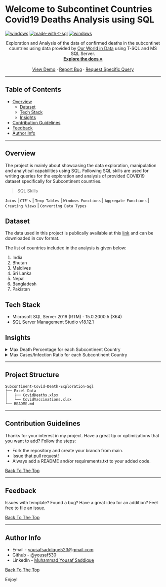 <div id="top"></div>

# Welcome to Subcontinet Countries Covid19 Deaths Analysis using SQL


[![windows](https://img.shields.io/badge/os-windows-blue?style=flat-square)](#) [![made-with-t-sql](https://img.shields.io/badge/Made%20with-T--SQL-red?style=flat-square)](#) [![windows](https://img.shields.io/badge/-Microsoft%20SQL%20Server-orange?style=flat-square&logo=microsoft%20sql%20server&logoColor=white)](#)



<div align="center">  

  <p align="center">
    Exploration and Analysis of the data of confirmed deaths in the subcontinet countries using data provided by  <a href="https://ourworldindata.org/">Our World in Data</a> using T-SQL and MS SQL Server.
    <br />
    <a href="https://docs.microsoft.com/en-us/sql/t-sql/language-reference?view=sql-server-ver16"><strong>Explore the docs »</strong></a>
    <br />
    <br />
    <a href="#">View Demo</a>
    ·
    <a href="https://github.com/yousaf530/Subcontinent-Covid-Death-Exploration-Sql/issues">Report Bug</a>
    ·
    <a href="https://github.com/yousaf530">Request Specific Query</a>
  </p>
</div>

---

## Table of Contents

  - [Overview](#overview)
    - [Dataset](#dataset)
    - [Tech Stack](#tech-stack)
    - [Insights](#insights)
  - [Contribution Guidelines](#contribution-guidelines)
  - [Feedback](#feedback)
  - [Author Info](#author-info)

---

## Overview
The project is mainly about showcasing the data exploration, manipulation and analytical capabilities using SQL. Following SQL skills are used for writing queries for the exploration and analysis of provided COVID19 dataset specifically for Subcontinent countries.

> SQL Skills 

`Joins` | `CTE's` | `Temp Tables` | `Windows Functions` | `Aggregate Functions` | `Creating Views` | `Converting Data Types`

## Dataset
The data used in this project is publically available at this [link](https://ourworldindata.org/explorers/coronavirus-data-explorer?zoomToSelection=true&time=2020-03-01..latest&facet=none&pickerSort=desc&pickerMetric=total_deaths&hideControls=true&Metric=Confirmed+deaths&Interval=7-day+rolling+average&Relative+to+Population=true&Color+by+test+positivity=false&country=IND~USA~GBR~CAN~DEU~FRA) and can be downloaded in csv format.

The list of countries included in the analysis is given below:


<ol>
  <li>India</li>
  <li>Bhutan</li>
  <li>Maldives</li>
  <li>Sri Lanka</li>
  <li>Nepal</li>
  <li>Bangladesh</li>
  <li>Pakistan</li>
</ol>


## Tech Stack
- Microsoft SQL Server 2019 (RTM) - 15.0.2000.5 (X64)
- SQL Server Management Studio v18.12.1


## Insights
<details>
  <summary>Max Death Percentage for each Subcontinent Country</summary>

  > Result

  <img src="https://user-images.githubusercontent.com/45168689/177030245-da71e7e4-4289-4b1c-a192-fbcee4b20a74.png"/>

   > Query

```
    SELECT location as 'Location',MAX(total_cases) as 'TotalCases', MAX(total_deaths) as 'TotalDeaths', MAX(ROUND(((total_deaths/total_cases) * 100),2)) as 'MaxDeathPercentage'
    FROM CovidDeaths
    WHERE location IN ('India', 'Pakistan', 'Bhutan','Maldives','Sri Lanka','Nepal','Bangladesh')
    GROUP BY location
    ORDER BY 4 DESC;
```
</details>

<details>
  <summary>Max Cases/Infection Ratio for each Subcontinent Country</summary>

  > Result

  <img src="https://user-images.githubusercontent.com/45168689/177030551-5fef5a70-741c-470a-8160-5d0456396729.png"/>

   > Query

```
   SELECT location as 'Location', MAX(total_cases) as 'TotalCases', Max(population) as 'TotalPopulation' ,MAX(ROUND(((total_cases/population) * 100),2)) as 'MaxPercentPopulationInfected'
    FROM CovidDeaths
    WHERE location IN ('India', 'Pakistan', 'Bhutan','Maldives','Sri Lanka','Nepal','Bangladesh')
    GROUP BY location
    ORDER BY 4 DESC;
```
</details>


---

## Project Structure

```
Subcontinent-Covid-Death-Exploration-Sql
├── Excel Data
│   ├── CovidDeaths.xlsx
│   └── CovidVaccinations.xlsx
└── README.md
```
---
## Contribution Guidelines

Thanks for your interest in my project. Have a great tip or optimizations that you want to add? Follow the steps:
- Fork the repository and create your branch from main.
- Issue that pull request!
- Always add a README and/or requirements.txt to your added code.

<a href="#top">Back To The Top</a>

---


## Feedback

Issues with template? Found a bug? Have a great idea for an addition? Feel free to file an issue.

<a href="#top">Back To The Top</a>

---

## Author Info

- Email - [yousafsaddique523@gmail.com](#)
- Github - [@yousaf530](https://github.com/yousaf530)
- LinkedIn - [Muhammad Yousaf Saddique](https://www.linkedin.com/in/yousaf530/)

<a href="#top">Back To The Top</a>

Enjoy!

